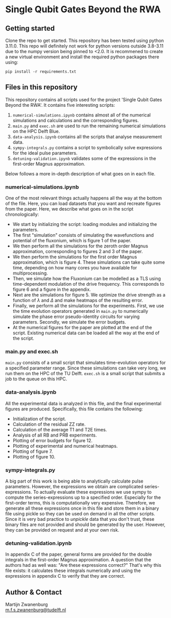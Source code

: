 # Single Qubit Gates Beyond the RWA

## Getting started

Clone the repo to get started. This repository has been tested using python 3.11.0. This repo will definitely not work for python versions outside 3.8-3.11 due to the numpy version being pinned to <2.0. It is recommened to create a new virtual environment and install the required python packages there using:

```
pip install -r requirements.txt
```

## Files in this repository

This repository contains all scripts used for the project 'Single Qubit Gates Beyond the RWA'. It contains five interesting scripts:

1. `numerical-simulations.ipynb` contains almost all of the numerical simulations and calculations and the corresponding figures.
2. `main.py` and `exec.sh` are used to run the remaining numerical simulations on the HPC Delft Blue.
3. `data-analysis.ipynb` contains all the scripts that analyse measurement data.
4. `sympy-integrals.py` contains a script to symbolically solve expressions for the ideal pulse parameters.
5. `detuning-validation.ipynb` validates some of the expressions in the first-order Magnus approximation.

Below follows a more in-depth description of what goes on in each file.


### numerical-simulations.ipynb
One of the most relevant things actually happens all the way at the bottom of the file. Here, you can load datasets that you want and recreate figures from the paper. Here, we describe what goes on in the script chronologically:

* We start by initializing the script: loading modules and initializing the parameters.
* The first "simulation" consists of simulating the wavefunctions and potential of the fluxonium, which is figure 1 of the paper.
* We then perform all the simulations for the zeroth order Magnus approximation, corresponding to figures 2 and 3 of the paper.
* We then perform the simulations for the first order Magnus approximation, which is figure 4. These simulations can take quite some time, depending on how many cores you have available for multiprocessing.
* Then, we simulate how the Fluxonium can be modelled as a TLS using time-dependent modulation of the drive frequency. This corresponds to figure 6 and a figure in the appendix.
* Next are the simulations for figure 5. We optimize the drive strength as a function of $\lambda$ and $\Delta$ and make heatmaps of the resulting error.
* Finally, we perform all the simulations for the experiments. First, we use the time evolution operators generated in `main.py` to numerically simulate the phase error pseudo-identity circuits for varying parameters. Secondly, we simulate the error budgets.
* At the numerical figures for the paper are plotted at the end of the script. Existing numerical data can be loaded all the way at the end of the script.


### main.py and exec.sh
`main.py` consists of a small script that simulates time-evolution operators for a specified parameter range. Since these simulations can take very long, we run them on the HPC of the TU Delft. `exec.sh` is a small script that submits a job to the queue on this HPC.


### data-analysis.ipynb
All the experimental data is analyzed in this file, and the final experimental figures are produced. Specifically, this file contains the following:

* Initialization of the script.
* Calculation of the residual ZZ rate.
* Calculation of the average T1 and T2E times.
* Analysis of all RB and PRB experiments.
* Plotting of error budgets for figure 12.
* Plotting of experimental and numerical heatmaps.
* Plotting of figure 7.
* Plotting of figure 10.


### sympy-integrals.py
A big part of this work is being able to analytically calculate pulse parameters. However, the expressions we obtain are complicated series-expressions. To actually evaluate these expressions we use sympy to compute the series-expressions up to a specified order. Especially for the first-order terms, this is computationally very expensive. Therefore, we generate all these expressions once in this file and store them in a binary file using pickle so they can be used on demand in all the other scripts. Since it is very bad practice to *unpickle* data that you don't trust, these binary files are not provided and should be generated by the user. However, they can be provided on request and at your own risk.


### detuning-validation.ipynb
In appendix C of the paper, general forms are provided for the double integrals in the first-order Magnus approximation. A question that the authors had as well was: "Are these expressions correct?" That's why this file exists: it calculates these integrals numerically and using the expressions in appendix C to verify that they are correct.


## Author & Contact
Martijn Zwanenburg \
m.f.s.zwanenburg@tudelft.nl
